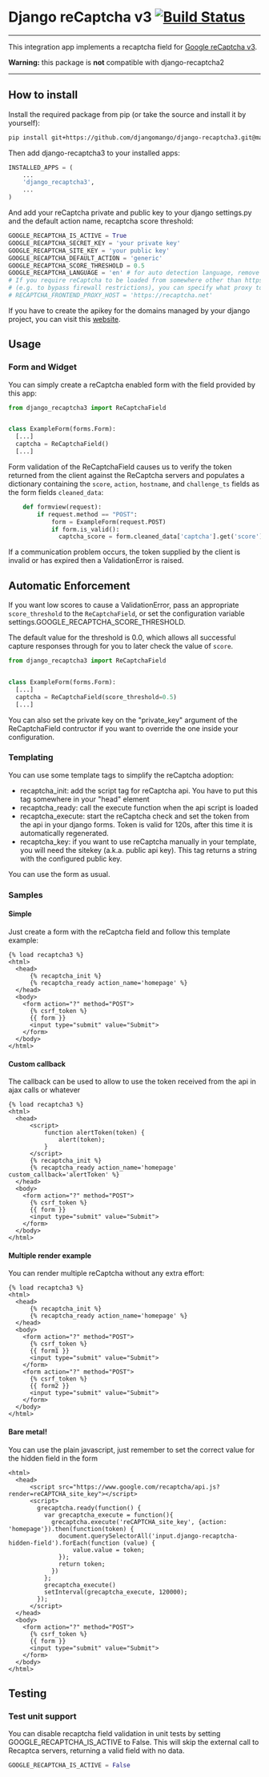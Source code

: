 # Django reCaptcha v3 [![Build Status](https://travis-ci.org/kbytesys/django-recaptcha3.svg?branch=master)](https://travis-ci.org/kbytesys/django-recaptcha2)
----

This integration app implements a recaptcha field for <a href="https://developers.google.com/recaptcha/intro">Google reCaptcha v3</a>.

**Warning:** this package is **not** compatible with django-recaptcha2

----

## How to install

Install the required package from pip (or take the source and install it by yourself):

```bash
pip install git+https://github.com/djangomango/django-recaptcha3.git@main
```

Then add django-recaptcha3 to your installed apps:

```python
INSTALLED_APPS = (
    ...
    'django_recaptcha3',
    ...
)
```

And add your reCaptcha private and public key to your django settings.py and the default action name, recaptcha score threshold:

```python
GOOGLE_RECAPTCHA_IS_ACTIVE = True
GOOGLE_RECAPTCHA_SECRET_KEY = 'your private key'
GOOGLE_RECAPTCHA_SITE_KEY = 'your public key'
GOOGLE_RECAPTCHA_DEFAULT_ACTION = 'generic'
GOOGLE_RECAPTCHA_SCORE_THRESHOLD = 0.5
GOOGLE_RECAPTCHA_LANGUAGE = 'en' # for auto detection language, remove this from your settings
# If you require reCaptcha to be loaded from somewhere other than https://google.com
# (e.g. to bypass firewall restrictions), you can specify what proxy to use.
# RECAPTCHA_FRONTEND_PROXY_HOST = 'https://recaptcha.net'

```

If you have to create the apikey for the domains managed by your django project, you can visit this <a href="https://www.google.com/recaptcha/admin">website</a>.

## Usage
### Form and Widget
You can simply create a reCaptcha enabled form with the field provided by this app:

```python
from django_recaptcha3 import ReCaptchaField


class ExampleForm(forms.Form):
  [...]
  captcha = ReCaptchaField()
  [...]
```

Form validation of the ReCaptchaField causes us to verify the token returned from the client against the ReCaptcha servers and populates a dictionary containing the `score`, `action`, `hostname`, and `challenge_ts` fields as the form fields `cleaned_data`:

```python
    def formview(request):
        if request.method == "POST":
            form = ExampleForm(request.POST)
            if form.is_valid():
              captcha_score = form.cleaned_data['captcha'].get('score')
```

If a communication problem occurs, the token supplied by the client is invalid or has expired then a ValidationError is raised.

## Automatic Enforcement

If you want low scores to cause a ValidationError, pass an appropriate `score_threshold` to the `ReCaptchaField`, or set the configuration variable settings.GOOGLE_RECAPTCHA_SCORE_THRESHOLD.

The default value for the threshold is 0.0, which allows all successful capture responses through for you to later check the value of `score`.

```python
from django_recaptcha3 import ReCaptchaField


class ExampleForm(forms.Form):
  [...]
  captcha = ReCaptchaField(score_threshold=0.5)
  [...]
```

You can also set the private key on the "private_key" argument of the ReCaptchaField contructor if you want to override the one inside your configuration.

### Templating
You can use some template tags to simplify the reCaptcha adoption:

* recaptcha_init: add the script tag for reCaptcha api. You have to put this tag somewhere in your "head" element
* recaptcha_ready: call the execute function when the api script is loaded
* recaptcha_execute: start the reCaptcha check and set the token from the api in your django forms. Token is valid for 120s, after this time it is automatically regenerated.
* recaptcha_key: if you want to use reCaptcha manually in your template, you will need the sitekey (a.k.a. public api key).
  This tag returns a string with the configured public key.

You can use the form as usual.

### Samples
#### Simple

Just create a form with the reCaptcha field and follow this template example:

```django
{% load recaptcha3 %}
<html>
  <head>
      {% recaptcha_init %}
      {% recaptcha_ready action_name='homepage' %}
  </head>
  <body>
    <form action="?" method="POST">
      {% csrf_token %}
      {{ form }}
      <input type="submit" value="Submit">
    </form>
  </body>
</html>
```

#### Custom callback

The callback can be used to allow to use the token received from the api in ajax calls or whatever

```django
{% load recaptcha3 %}
<html>
  <head>
      <script>
          function alertToken(token) {
              alert(token);
          }
      </script>
      {% recaptcha_init %}
      {% recaptcha_ready action_name='homepage' custom_callback='alertToken' %}
  </head>
  <body>
    <form action="?" method="POST">
      {% csrf_token %}
      {{ form }}
      <input type="submit" value="Submit">
    </form>
  </body>
</html>
```

#### Multiple render example

You can render multiple reCaptcha without any extra effort:

```django
{% load recaptcha3 %}
<html>
  <head>
      {% recaptcha_init %}
      {% recaptcha_ready action_name='homepage' %}
  </head>
  <body>
    <form action="?" method="POST">
      {% csrf_token %}
      {{ form1 }}
      <input type="submit" value="Submit">
    </form>
    <form action="?" method="POST">
      {% csrf_token %}
      {{ form2 }}
      <input type="submit" value="Submit">
    </form>
  </body>
</html>
```

#### Bare metal!

You can use the plain javascript, just remember to set the correct value for the hidden field in the form

```django
<html>
  <head>
      <script src="https://www.google.com/recaptcha/api.js?render=reCAPTCHA_site_key"></script>
      <script>
        grecaptcha.ready(function() {
          var grecaptcha_execute = function(){
            grecaptcha.execute('reCAPTCHA_site_key', {action: 'homepage'}).then(function(token) {
              document.querySelectorAll('input.django-recaptcha-hidden-field').forEach(function (value) {
                  value.value = token;
              });
              return token;
            })
          };
          grecaptcha_execute()
          setInterval(grecaptcha_execute, 120000);
        });
      </script>
  </head>
  <body>
    <form action="?" method="POST">
      {% csrf_token %}
      {{ form }}
      <input type="submit" value="Submit">
    </form>
  </body>
</html>
```


## Testing
### Test unit support
You can disable recaptcha field validation in unit tests by setting GOOGLE_RECAPTCHA_IS_ACTIVE to False. This will skip the external call to Recaptca servers, returning a valid field with no data.

```python
GOOGLE_RECAPTCHA_IS_ACTIVE = False
```
